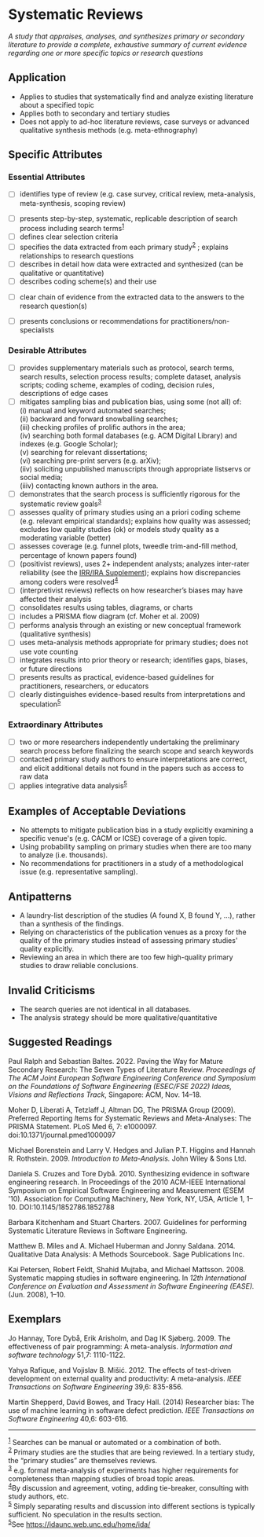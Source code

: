 # Systematic Reviews 
<standard name="Systematic Reviews">


<desc>

_A study that appraises, analyses, and synthesizes primary or secondary literature to provide a complete, exhaustive summary of current evidence regarding one or more specific topics or research questions_

</desc>



## Application 

-   Applies to studies that systematically find and analyze existing
    literature about a specified topic
-   Applies both to secondary and tertiary studies
-   Does not apply to ad-hoc literature reviews, case surveys or
    advanced qualitative synthesis methods (e.g. meta-ethnography)

## Specific Attributes 

### Essential Attributes 
<checklist name="Essential">

<intro>

- [ ]	identifies type of review (e.g. case survey, critical review, meta-analysis, meta-synthesis, scoping review)

<method>

- [ ]	presents step-by-step, systematic, replicable description of search process including search terms<sup>[1](#myfootnote1)</sup>  
- [ ]	defines clear selection criteria
- [ ]	specifies the data extracted from each primary study<sup>[2](#myfootnote2)</sup>  ; explains relationships to research questions
- [ ]	describes in detail how data were extracted and synthesized (can be qualitative or quantitative)
- [ ]	describes coding scheme(s) and their use

<results>

- [ ]	clear chain of evidence from the extracted data to the answers to the research question(s)

<discussion>

- [ ]	presents conclusions or recommendations for practitioners/non-specialists

<other>		

</checklist>

### Desirable Attributes 
<checklist name="Desirable">
	
- [ ]	provides supplementary materials such as protocol, search terms, search results, selection process results; complete dataset, analysis scripts; coding scheme, examples of coding, decision rules, descriptions of edge cases
- [ ]	mitigates sampling bias and publication bias, using some (not all) of:  
(i) manual and keyword automated searches;   
(ii) backward and forward snowballing searches;  
(iii) checking profiles of prolific authors in the area;   
(iv) searching both formal databases (e.g. ACM Digital Library) and indexes (e.g. Google Scholar);   
(v) searching for relevant dissertations;   
(vi) searching pre-print servers (e.g. arXiv);   
(iiv) soliciting unpublished manuscripts through appropriate listservs or social media;  
(iiiv) contacting known authors in the area. 
- [ ]	demonstrates that the search process is sufficiently rigorous for the systematic review goals<sup>[3](#myfootnote3)</sup>  
- [ ]	assesses quality of primary studies using an a priori coding scheme (e.g. relevant empirical standards); explains how quality was assessed; excludes low quality studies (ok) or models study quality as a moderating variable (better) 
- [ ]	assesses coverage (e.g. funnel plots, tweedle trim-and-fill method, percentage of known papers found)
- [ ]	(positivist reviews), uses 2+ independent analysts; analyzes inter-rater reliability (see the [IRR/IRA Supplement](https://github.com/acmsigsoft/EmpiricalStandards/blob/master/Supplements/InterRaterReliabilityAndAgreement.md)); explains how discrepancies among coders were resolved<sup>[4](#myfootnote4)</sup> 
- [ ]	(interpretivist reviews) reflects on how researcher’s biases may have affected their analysis
- [ ]	consolidates results using tables, diagrams, or charts 
- [ ]   includes a PRISMA flow diagram (cf. Moher et al. 2009)
- [ ]	performs analysis through an existing or new conceptual framework (qualitative synthesis)
- [ ]	uses meta-analysis methods appropriate for primary studies; does not use vote counting 
- [ ]	integrates results into prior theory or research; identifies gaps, biases, or future directions
- [ ]	presents results as practical, evidence-based guidelines for practitioners, researchers, or educators
- [ ]	clearly distinguishes evidence-based results from interpretations and speculation<sup>[5](#myfootnote5)</sup>	
</checklist>
     
### Extraordinary Attributes
<checklist name="Extraordinary">

- [ ]	two or more researchers independently undertaking the preliminary search process before finalizing the search scope and search keywords
- [ ]	contacted primary study authors to ensure interpretations are correct, and elicit additional details not found in the papers such as access to raw data
- [ ]	applies integrative data analysis<sup>[5](#myfootnote6)</sup>	
	
</checklist>

## Examples of Acceptable Deviations 

-   No attempts to mitigate publication bias in a study explicitly
    examining a specific venue's (e.g. CACM or ICSE) coverage of a given
    topic.
-   Using probability sampling on primary studies when there are too
    many to analyze (i.e. thousands).
-   No recommendations for practitioners in a study of a methodological
    issue (e.g. representative sampling).

## Antipatterns 

-   A laundry-list description of the studies (A found X, B found Y,
    ...), rather than a synthesis of the findings.
-   Relying on characteristics of the publication venues as a proxy for
    the quality of the primary studies instead of assessing primary
    studies' quality explicitly.
-   Reviewing an area in which there are too few high-quality primary
    studies to draw reliable conclusions.
	
## Invalid Criticisms

-   The search queries are not identical in all databases.
-   The analysis strategy should be more qualitative/quantitative
	

## Suggested Readings 

Paul Ralph and Sebastian Baltes. 2022. Paving the Way for Mature Secondary Research: The Seven Types of Literature Review. *Proceedings of The ACM Joint European Software Engineering Conference and Symposium on the Foundations of Software Engineering (ESEC/FSE 2022) Ideas, Visions and Reflections Track*, Singapore: ACM, Nov. 14–18. 
	
Moher D, Liberati A, Tetzlaff J, Altman DG, The PRISMA Group (2009).
*P*referred *R*eporting *I*tems for *S*ystematic Reviews and
*M*eta-*A*nalyses: The PRISMA Statement. PLoS Med 6, 7: e1000097.
doi:10.1371/journal.pmed1000097

Michael Borenstein and Larry V. Hedges and Julian P.T. Higgins and
Hannah R. Rothstein. 2009. *Introduction to Meta-Analysis.* John Wiley &
Sons Ltd.

Daniela S. Cruzes and Tore Dybå. 2010. Synthesizing evidence in software
engineering research. In Proceedings of the 2010 ACM-IEEE International
Symposium on Empirical Software Engineering and Measurement (ESEM '10).
Association for Computing Machinery, New York, NY, USA, Article 1,
1–10. DOI:10.1145/1852786.1852788

Barbara Kitchenham and Stuart Charters. 2007. Guidelines for performing
Systematic Literature Reviews in Software Engineering.

Matthew B. Miles and A. Michael Huberman and Jonny Saldana. 2014.
Qualitative Data Analysis: A Methods Sourcebook. Sage Publications Inc.

Kai Petersen, Robert Feldt, Shahid Mujtaba, and Michael Mattsson. 2008.
Systematic mapping studies in software engineering. In *12th
International Conference on Evaluation and Assessment in Software
Engineering (EASE).* (Jun. 2008), 1–10.
	
## Exemplars

Jo Hannay, Tore Dybå, Erik Arisholm, and Dag IK Sjøberg. 2009. The effectiveness of pair programming: A meta-analysis. _Information and software technology_ 51,7: 1110-1122.
	
Yahya Rafique, and Vojislav B. Mišić. 2012. The effects of test-driven development on external quality and productivity: A meta-analysis. _IEEE Transactions on Software Engineering_ 39,6: 835-856.
	
Martin Shepperd, David Bowes, and Tracy Hall. (2014) Researcher bias: The use of machine learning in software defect prediction. _IEEE Transactions on Software Engineering_ 40,6: 603-616.

---
<footnote><sup>[1](#myfootnote1)</sup> Searches can be manual or automated or a combination of both.</footnote><br>
<footnote><sup>[2](#myfootnote2)</sup> Primary studies are the studies that are being reviewed. In a tertiary study, the “primary studies” are themselves reviews.</footnote><br>
<footnote><sup>[3](#myfootnote3)</sup> e.g. formal meta-analysis of experiments has higher requirements for completeness than mapping studies of broad topic areas.</footnote><br>
<footnote><sup>[4](#myfootnote4)</sup>By discussion and agreement, voting, adding tie-breaker, consulting with study authors, etc.</footnote><br>
<footnote><sup>[5](#myfootnote5)</sup> Simply separating results and discussion into different sections is typically sufficient. No speculation in the results section.</footnote><br>
<footnote><sup>[5](#myfootnote6)</sup>See https://idaunc.web.unc.edu/home/ida/</footnote><br>
</standard>
